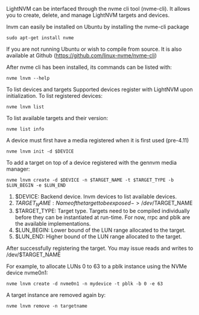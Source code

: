 LightNVM can be interfaced through the nvme cli tool (nvme-cli). It allows you to create,
delete, and manage LightNVM targets and devices. 

lnvm can easily be installed on Ubuntu by installing the nvme-cli package

    sudo apt-get install nvme

If you are not running Ubuntu or wish to compile from source. It is also available at Github (https://github.com/linux-nvme/nvme-cli)

After nvme cli has been installed, its commands can be listed with:

    nvme lnvm --help

To list devices and targets
Supported devices register with LightNVM upon initialization. To list registered
devices:

    nvme lnvm list

To list available targets and their version:

    nvme list info
    
A device must first have a media registered when it is first used (pre-4.11)

    nvme lnvm init -d $DEVICE

To add a target on top of a device registered with the gennvm media manager:

    nvme lnvm create -d $DEVICE -n $TARGET_NAME -t $TARGET_TYPE -b $LUN_BEGIN -e $LUN_END

1. $DEVICE: Backend device. lnvm devices to list available devices.
2. $TARGET_NAME: Name of the target to be exposed -> /dev/$TARGET_NAME
3. $TARGET_TYPE: Target type. Targets need to be compiled individually before they
can be instantiated at run-time. For now, rrpc and pblk are the available implementations.
4. $LUN_BEGIN: Lower bound of the LUN range allocated to the target.
5. $LUN_END: Higher bound of the LUN range allocated to the target.

After successfully registering the target. You may issue reads and writes to
/dev/$TARGET_NAME

For example, to allocate LUNs 0 to 63 to a pblk instance using the NVMe device
nvme0n1:

    nvme lnvm create -d nvme0n1 -n mydevice -t pblk -b 0 -e 63

A target instance are removed again by:

    nvme lnvm remove -n targetname
